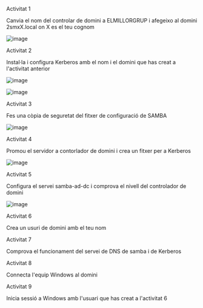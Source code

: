 Activitat 1

Canvia el nom del controlar de domini a ELMILLORGRUP i afegeixo al domini 2smxX.local on X es el teu cognom

![image](https://github.com/user-attachments/assets/fa6e683c-1633-4974-a809-7508bd1e6a37)

Activitat 2

Instal·la i configura Kerberos amb el nom i el domini que has creat a l'activitat anterior

![image](https://github.com/user-attachments/assets/1d7268d6-a76f-4071-a949-bf4258c0b977)

![image](https://github.com/user-attachments/assets/d25103bd-0631-4fc2-911e-f19d33f7c33c)


Activitat 3

Fes una còpia de seguretat del fitxer de configuració de SAMBA

![image](https://github.com/user-attachments/assets/41a14029-d689-498e-97c1-8b600e785c77)


Activitat 4

Promou el servidor a contorlador de domini i crea un fitxer per a Kerberos

![image](https://github.com/user-attachments/assets/cac7c20e-81f3-4a0d-a05a-7077e91000d9)


Activitat 5

Configura el servei samba-ad-dc i comprova el nivell del controlador de domini

![image](https://github.com/user-attachments/assets/08c98c9b-c606-4f3c-a91f-051f7952e243)


Activitat 6

Crea un usuri de domini amb el teu nom

Activitat 7

Comprova el funcionament del servei de DNS de samba i de Kerberos

Activitat 8

Connecta l'equip Windows al domini

Activitat 9

Inicia sessió a Windows amb l'usuari que has creat a l'activitat 6
